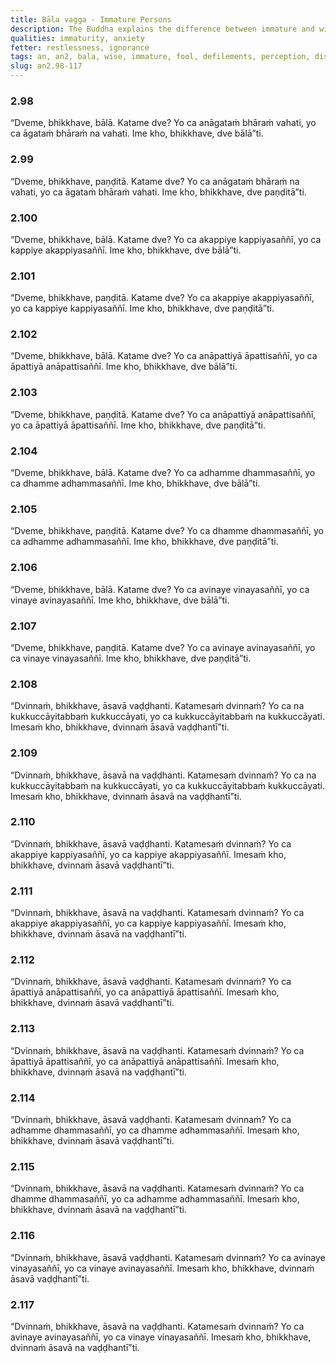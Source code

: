```yaml
---
title: Bāla vagga - Immature Persons
description: The Buddha explains the difference between immature and wise persons, and how mental defilements increase or decrease based on how one perceives.
qualities: immaturity, anxiety
fetter: restlessness, ignorance
tags: an, an2, bala, wise, immature, fool, defilements, perception, discipline, dhamma, vinaya, offense, allowable, ignorance, wisdom, anxiety, mental agitation, restlessness
slug: an2.98-117
---
```


### 2.98

“Dveme, bhikkhave, bālā. Katame dve? Yo ca anāgataṁ bhāraṁ vahati, yo ca āgataṁ bhāraṁ na vahati. Ime kho, bhikkhave, dve bālā”ti.

### 2.99

“Dveme, bhikkhave, paṇḍitā. Katame dve? Yo ca anāgataṁ bhāraṁ na vahati, yo ca āgataṁ bhāraṁ vahati. Ime kho, bhikkhave, dve paṇḍitā”ti.

### 2.100

“Dveme, bhikkhave, bālā. Katame dve? Yo ca akappiye kappiyasaññī, yo ca kappiye akappiyasaññī. Ime kho, bhikkhave, dve bālā”ti.

### 2.101

“Dveme, bhikkhave, paṇḍitā. Katame dve? Yo ca akappiye akappiyasaññī, yo ca kappiye kappiyasaññī. Ime kho, bhikkhave, dve paṇḍitā”ti.

### 2.102

“Dveme, bhikkhave, bālā. Katame dve? Yo ca anāpattiyā āpattisaññī, yo ca āpattiyā anāpattisaññī. Ime kho, bhikkhave, dve bālā”ti.

### 2.103

“Dveme, bhikkhave, paṇḍitā. Katame dve? Yo ca anāpattiyā anāpattisaññī, yo ca āpattiyā āpattisaññī. Ime kho, bhikkhave, dve paṇḍitā”ti.

### 2.104

“Dveme, bhikkhave, bālā. Katame dve? Yo ca adhamme dhammasaññī, yo ca dhamme adhammasaññī. Ime kho, bhikkhave, dve bālā”ti.

### 2.105

“Dveme, bhikkhave, paṇḍitā. Katame dve? Yo ca dhamme dhammasaññī, yo ca adhamme adhammasaññī. Ime kho, bhikkhave, dve paṇḍitā”ti.

### 2.106

“Dveme, bhikkhave, bālā. Katame dve? Yo ca avinaye vinayasaññī, yo ca vinaye avinayasaññī. Ime kho, bhikkhave, dve bālā”ti.

### 2.107

“Dveme, bhikkhave, paṇḍitā. Katame dve? Yo ca avinaye avinayasaññī, yo ca vinaye vinayasaññī. Ime kho, bhikkhave, dve paṇḍitā”ti.

### 2.108

“Dvinnaṁ, bhikkhave, āsavā vaḍḍhanti. Katamesaṁ dvinnaṁ? Yo ca na kukkuccāyitabbaṁ kukkuccāyati, yo ca kukkuccāyitabbaṁ na kukkuccāyati. Imesaṁ kho, bhikkhave, dvinnaṁ āsavā vaḍḍhantī”ti.

### 2.109

“Dvinnaṁ, bhikkhave, āsavā na vaḍḍhanti. Katamesaṁ dvinnaṁ? Yo ca na kukkuccāyitabbaṁ na kukkuccāyati, yo ca kukkuccāyitabbaṁ kukkuccāyati. Imesaṁ kho, bhikkhave, dvinnaṁ āsavā na vaḍḍhantī”ti.

### 2.110

“Dvinnaṁ, bhikkhave, āsavā vaḍḍhanti. Katamesaṁ dvinnaṁ? Yo ca akappiye kappiyasaññī, yo ca kappiye akappiyasaññī. Imesaṁ kho, bhikkhave, dvinnaṁ āsavā vaḍḍhantī”ti.

### 2.111

“Dvinnaṁ, bhikkhave, āsavā na vaḍḍhanti. Katamesaṁ dvinnaṁ? Yo ca akappiye akappiyasaññī, yo ca kappiye kappiyasaññī. Imesaṁ kho, bhikkhave, dvinnaṁ āsavā na vaḍḍhantī”ti.

### 2.112

“Dvinnaṁ, bhikkhave, āsavā vaḍḍhanti. Katamesaṁ dvinnaṁ? Yo ca āpattiyā anāpattisaññī, yo ca anāpattiyā āpattisaññī. Imesaṁ kho, bhikkhave, dvinnaṁ āsavā vaḍḍhantī”ti.

### 2.113

“Dvinnaṁ, bhikkhave, āsavā na vaḍḍhanti. Katamesaṁ dvinnaṁ? Yo ca āpattiyā āpattisaññī, yo ca anāpattiyā anāpattisaññī. Imesaṁ kho, bhikkhave, dvinnaṁ āsavā na vaḍḍhantī”ti.

### 2.114

“Dvinnaṁ, bhikkhave, āsavā vaḍḍhanti. Katamesaṁ dvinnaṁ? Yo ca adhamme dhammasaññī, yo ca dhamme adhammasaññī. Imesaṁ kho, bhikkhave, dvinnaṁ āsavā vaḍḍhantī”ti.

### 2.115

“Dvinnaṁ, bhikkhave, āsavā na vaḍḍhanti. Katamesaṁ dvinnaṁ? Yo ca dhamme dhammasaññī, yo ca adhamme adhammasaññī. Imesaṁ kho, bhikkhave, dvinnaṁ āsavā na vaḍḍhantī”ti.

### 2.116

“Dvinnaṁ, bhikkhave, āsavā vaḍḍhanti. Katamesaṁ dvinnaṁ? Yo ca avinaye vinayasaññī, yo ca vinaye avinayasaññī. Imesaṁ kho, bhikkhave, dvinnaṁ āsavā vaḍḍhantī”ti.

### 2.117

“Dvinnaṁ, bhikkhave, āsavā na vaḍḍhanti. Katamesaṁ dvinnaṁ? Yo ca avinaye avinayasaññī, yo ca vinaye vinayasaññī. Imesaṁ kho, bhikkhave, dvinnaṁ āsavā na vaḍḍhantī”ti.
